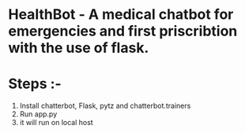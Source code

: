 # HealthBot - A medical chatbot for emergencies and first priscribtion with the use of flask.

# Steps :-
1. Install chatterbot, Flask, pytz and chatterbot.trainers
2. Run app.py
3. it will run on local host
